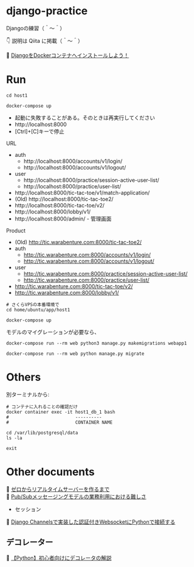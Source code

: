 # django-practice

Djangoの練習（＾～＾）  

👇 説明は Qiita に掲載（＾～＾）  

📖 [DjangoをDockerコンテナへインストールしよう！](https://qiita.com/muzudho1/items/eb0df0ea604e1fd9cdae)  

# Run

```shell
cd host1

docker-compose up
```

* 起動に失敗することがある。そのときは再実行してください
* http://localhost:8000
* [Ctrl]+[C]キーで停止

URL

* auth
  * http://localhost:8000/accounts/v1/login/
  * http://localhost:8000/accounts/v1/logout/
* user
  * http://localhost:8000/practice/session-active-user-list/
  * http://localhost:8000/practice/user-list/
* http://localhost:8000/tic-tac-toe/v1/match-application/
* (Old) http://localhost:8000/tic-tac-toe2/
* http://localhost:8000/tic-tac-toe/v2/
* http://localhost:8000/lobby/v1/
* http://localhost:8000/admin/ - 管理画面


Product

* (Old) http://tic.warabenture.com:8000/tic-tac-toe2/
* auth
  * http://tic.warabenture.com:8000/accounts/v1/login/
  * http://tic.warabenture.com:8000/accounts/v1/logout/
* user
  * http://tic.warabenture.com:8000/practice/session-active-user-list/
  * http://tic.warabenture.com:8000/practice/user-list/
* http://tic.warabenture.com:8000/tic-tac-toe/v2/
* http://tic.warabenture.com:8000/lobby/v1/

```shell
# さくらVPSの本番環境で
cd home/ubuntu/app/host1

docker-compose up
```

モデルのマイグレーションが必要なら、  

```shell
docker-compose run --rm web python3 manage.py makemigrations webapp1

docker-compose run --rm web python manage.py migrate
```

# Others

別ターミナルから:  

```shell
# コンテナに入れることの確認だけ
docker container exec -it host1_db_1 bash
#                         ----------
#                         CONTAINER NAME

cd /var/lib/postgresql/data
ls -la

exit
```

# Other documents

📖 [ゼロからリアルタイムサーバーを作るまで](https://logmi.jp/tech/articles/322569)  
📖 [Pub/Subメッセージングモデルの業務利用における難しさ](https://qiita.com/TakaakiOtomo/items/badba239ade07c4ea59f)  

* セッション

📖 [Django Channelsで実装した認証付きWebsocketにPythonで接続する](https://www.denzow.me/entry/2018/07/06/003238)  

## デコレーター

📖 [【Python】初心者向けにデコレータの解説](https://djangobrothers.com/blogs/python_decorator/)  
